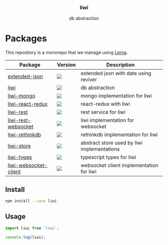 <h3 align="center">
  liwi
</h3>

<p align="center">
  db abstraction
</p>

<h1>Packages</h1>

This repository is a monorepo that we manage using [Lerna](https://github.com/lerna/lerna).

| Package | Version | Description |
|---------|---------|-------------|
| [extended-json](/packages/extended-json) | <a href="https://npmjs.org/package/extended-json"><img src="https://img.shields.io/npm/v/extended-json.svg?style=flat-square"></a> | extended json with date using reviver
| [liwi](/packages/liwi) | <a href="https://npmjs.org/package/liwi"><img src="https://img.shields.io/npm/v/liwi.svg?style=flat-square"></a> | db abstraction
| [liwi-mongo](/packages/liwi-mongo) | <a href="https://npmjs.org/package/liwi-mongo"><img src="https://img.shields.io/npm/v/liwi-mongo.svg?style=flat-square"></a> | mongo implementation for liwi
| [liwi-react-redux](/packages/liwi-react-redux) | <a href="https://npmjs.org/package/liwi-react-redux"><img src="https://img.shields.io/npm/v/liwi-react-redux.svg?style=flat-square"></a> | react-redux with liwi
| [liwi-rest](/packages/liwi-rest) | <a href="https://npmjs.org/package/liwi-rest"><img src="https://img.shields.io/npm/v/liwi-rest.svg?style=flat-square"></a> | rest service for liwi
| [liwi-rest-websocket](/packages/liwi-rest-websocket) | <a href="https://npmjs.org/package/liwi-rest-websocket"><img src="https://img.shields.io/npm/v/liwi-rest-websocket.svg?style=flat-square"></a> | liwi implementation for websocket
| [liwi-rethinkdb](/packages/liwi-rethinkdb) | <a href="https://npmjs.org/package/liwi-rethinkdb"><img src="https://img.shields.io/npm/v/liwi-rethinkdb.svg?style=flat-square"></a> | rethinkdb implementation for liwi
| [liwi-store](/packages/liwi-store) | <a href="https://npmjs.org/package/liwi-store"><img src="https://img.shields.io/npm/v/liwi-store.svg?style=flat-square"></a> | abstract store used by liwi implementations
| [liwi-types](/packages/liwi-types) | <a href="https://npmjs.org/package/liwi-types"><img src="https://img.shields.io/npm/v/liwi-types.svg?style=flat-square"></a> | typescript types for liwi
| [liwi-websocket-client](/packages/liwi-websocket-client) | <a href="https://npmjs.org/package/liwi-websocket-client"><img src="https://img.shields.io/npm/v/liwi-websocket-client.svg?style=flat-square"></a> | websocket client implementation for liwi

## Install

```sh
npm install --save liwi
```

## Usage

```js
import liwi from 'liwi';

console.log(liwi);
```

[npm-image]: https://img.shields.io/npm/v/liwi.svg?style=flat-square
[npm-url]: https://npmjs.org/package/liwi
[daviddm-image]: https://david-dm.org/liwijs/liwi.svg?style=flat-square
[daviddm-url]: https://david-dm.org/liwijs/liwi
[dependencyci-image]: https://dependencyci.com/github/liwijs/liwi/badge?style=flat-square
[dependencyci-url]: https://dependencyci.com/github/liwijs/liwi
[circleci-status-image]: https://img.shields.io/circleci/project/liwijs/liwi/master.svg?style=flat-square
[circleci-status-url]: https://circleci.com/gh/liwijs/liwi
[travisci-status-image]: https://img.shields.io/travis/liwijs/liwi/master.svg?style=flat-square
[travisci-status-url]: https://travis-ci.org/liwijs/liwi
[coverage-image]: https://img.shields.io/codecov/c/github/liwijs/liwi/master.svg?style=flat-square
[coverage-url]: https://codecov.io/gh/liwijs/liwi
[docs-coverage-url]: https://liwijs.github.io/liwi/coverage/lcov-report/

